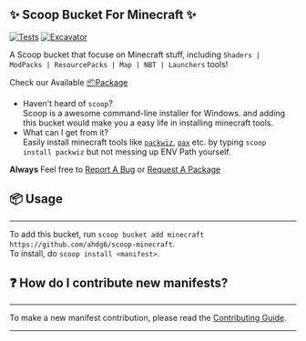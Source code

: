 ## ✨ Scoop Bucket For **Minecraft** ✨

<!-- Uncomment the following line after replacing placeholders -->
[![Tests](https://github.com/ahdg6/scoop-minecraft/actions/workflows/ci.yml/badge.svg)](https://github.com/ahdg6/scoop-minecraft/actions/workflows/ci.yml) [![Excavator](https://github.com/ahdg6/scoop-minecraft/actions/workflows/excavator.yml/badge.svg)](https://github.com/ahdg6/scoop-minecraft/actions/workflows/excavator.yml)

A Scoop bucket that focuse on Minecraft stuff, including `Shaders | ModPacks | ResourcePacks | Map | NBT | Launchers` tools!

Check our Available [📦Package](https://github.com/ahdg6/scoop-minecraft/blob/main/bucket/README.md)

- Haven't heard of `scoop`?
<br>Scoop is a awesome command-line installer for Windows. and adding this bucket would make you a easy life in installing minecraft tools.
- What can I get from it?
<br>Easily install minecraft tools like [`packwiz`](https://github.com/packwiz/packwiz), [`pax`](https://github.com/froehlichA/pax) etc. by typing `scoop install packwiz` but not messing up ENV Path yourself.

**Always** Feel free to [Report A Bug](https://github.com/ahdg6/scoop-minecraft/issues/new?assignees=&labels=bug&template=Bug_report-en.yml) or [Request A Package](https://github.com/ahdg6/scoop-minecraft/issues/new?assignees=&labels=package-request&template=Package_request-en.yml)

## 📦 Usage
---------------------------------

To add this bucket, run `scoop bucket add minecraft https://github.com/ahdg6/scoop-minecraft`. <br>To install, do `scoop install <manifest>`.

## ❓ How do I contribute new manifests?
----------------------------------

To make a new manifest contribution, please read the [Contributing Guide](https://github.com/ScoopInstaller/.github/blob/main/.github/CONTRIBUTING.md).

----
